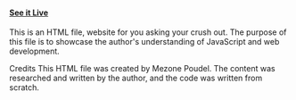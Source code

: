 #### [See it Live](https://poudelmezone.github.io/askingherout)

This is an HTML file, website for you asking your crush out. The purpose of this file is to showcase the author's understanding of JavaScript and web development.

Credits This HTML file was created by Mezone Poudel. The content was researched and written by the author, and the code was written from scratch.
